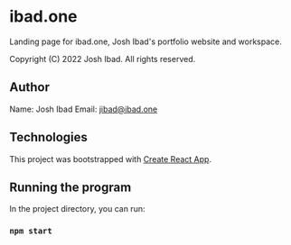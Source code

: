 # ibad.one
Landing page for ibad.one, Josh Ibad's portfolio website and workspace.

Copyright (C) 2022 Josh Ibad. All rights reserved.


## Author
Name: Josh Ibad
Email: jibad@ibad.one


## Technologies
This project was bootstrapped with [Create React App](https://github.com/facebook/create-react-app).


## Running the program
In the project directory, you can run:
### `npm start`